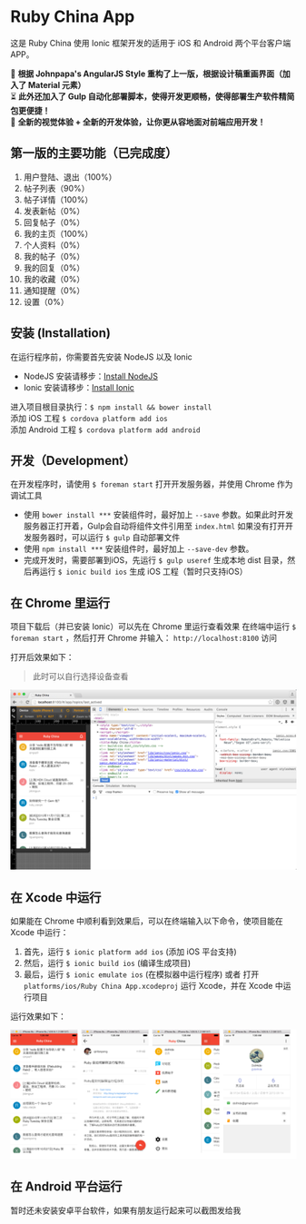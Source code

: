 # Ruby China App
这是 Ruby China 使用 Ionic 框架开发的适用于 iOS 和 Android 两个平台客户端 APP。

🚀 **根据 Johnpapa's AngularJS Style 重构了上一版，根据设计稿重画界面（加入了 Material 元素）**  
⏳ **此外还加入了 Gulp 自动化部署脚本，使得开发更顺畅，使得部署生产软件精简包更便捷！**   
🚿 **全新的视觉体验 + 全新的开发体验，让你更从容地面对前端应用开发！**

## 第一版的主要功能（已完成度）
1. 用户登陆、退出（100%）
2. 帖子列表（90%）
3. 帖子详情（100%）
4. 发表新帖（0%）
5. 回复帖子（0%）
6. 我的主页（100%）
7. 个人资料（0%）
8. 我的帖子（0%）
9. 我的回复（0%）
10. 我的收藏（0%）
11. 通知提醒（0%）
12. 设置（0%）

## 安装 (Installation)
在运行程序前，你需要首先安装 NodeJS 以及 Ionic
- NodeJS 安装请移步：[Install NodeJS](https://nodejs.org/en/)
- Ionic 安装请移步：[Install Ionic](http://ionicframework.com/getting-started/)

进入项目根目录执行：`$ npm install && bower install`  
添加 iOS 工程 `$ cordova platform add ios`  
添加 Android 工程 `$ cordova platform add android`

## 开发（Development）
在开发程序时，请使用 `$ foreman start` 打开开发服务器，并使用 Chrome 作为调试工具
- 使用 `bower install ***` 安装组件时，最好加上 `--save` 参数。如果此时开发服务器正打开着，Gulp会自动将组件文件引用至 `index.html`
如果没有打开开发服务器时，可以运行 `$ gulp` 自动部署文件
- 使用 `npm install ***` 安装组件时，最好加上 `--save-dev` 参数。
- 完成开发时，需要部署到iOS，先运行 `$ gulp useref` 生成本地 dist 目录，然后再运行 `$ ionic build ios` 生成 iOS 工程（暂时只支持iOS）

## 在 Chrome 里运行
项目下载后（并已安装 Ionic）可以先在 Chrome 里运行查看效果
在终端中运行 `$ foreman start` ，然后打开 Chrome 并输入： `http://localhost:8100` 访问

打开后效果如下：
> 此时可以自行选择设备查看

![](docs/images/doc_1.png)

## 在 Xcode 中运行
如果能在 Chrome 中顺利看到效果后，可以在终端输入以下命令，使项目能在 Xcode 中运行：

1. 首先，运行 `$ ionic platform add ios` (添加 iOS 平台支持)
2. 然后，运行 `$ ionic build ios` (编译生成项目)
3. 最后，运行 `$ ionic emulate ios` (在模拟器中运行程序) 或者 打开 `platforms/ios/Ruby China App.xcodeproj` 运行 Xcode，并在 Xcode 中运行项目

运行效果如下：

![](docs/images/doc_2.png)

## 在 Android 平台运行
暂时还未安装安卓平台软件，如果有朋友运行起来可以截图发给我
